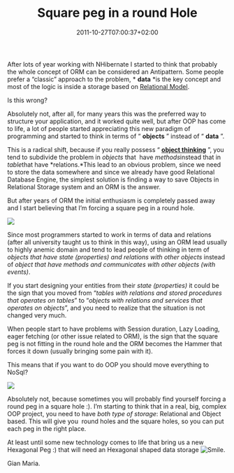 ﻿---
title: "Square peg in a round Hole"
description: ""
date: 2011-10-27T07:00:37+02:00
draft: false
tags: [Architecture,ORM]
categories: [Software Architecture]
---
After lots of year working with NHibernate I started to think that probably the whole concept of ORM can be considered an Antipattern. Some people prefer a “classic” approach to the problem, * **data** *is the key concept and most of the logic is inside a storage based on [Relational Model](http://en.wikipedia.org/wiki/Relational_model).

Is this wrong?

Absolutely not, after all, for many years this was the preferred way to structure your application, and it worked quite well, but after OOP has come to life, a lot of people started appreciating this new paradigm of programming and started to think in terms of “ **objects** ” instead of “ **data** ”.

This is a radical shift, because if you really possess “ **[object thinking](http://www.amazon.com/Object-Thinking-DV-Microsoft-Professional-David/dp/0735619654)** ”, you tend to subdivide the problem in *objects* that  have *methods*instead that in *table*that have *relations.*This lead to an obvious problem, since we need to store the data somewhere and since we already have good Relational Database Engine, the simplest solution is finding a way to save Objects in Relational Storage system and an ORM is the answer.

But after years of ORM the initial enthusiasm is completely passed away and I start believing that I’m forcing a square peg in a round hole.

![](http://internationalhr.files.wordpress.com/2011/07/square-peg-round-hole.jpg)

Since most programmers started to work in terms of data and relations (after all university taught us to think in this way), using an ORM lead usually to highly anemic domain and tend to lead people of thinking in term of *objects that have state (properties) and relations with other objects* instead of *object that have methods and communicates with other objects (with events)*.

If you start designing your entities from their *state (properties)* it could be the sign that you moved from “*tables with relations and stored procedures that operates on tables*” to “*objects with relations and services that operates on objects*”, and you need to realize that the situation is not changed very much.

When people start to have problems with Session duration, Lazy Loading, eager fetching (or other issue related to ORM), is the sign that the square peg is not fitting in the round hole and the ORM becomes the Hammer that forces it down (usually bringing some pain with it).

This means that if you want to do OOP you should move everything to NoSql?

![](http://4.bp.blogspot.com/-2ZyXXjrz7Cc/TeYFzdkAgHI/AAAAAAAAACg/DM8_jJh8yQk/s400/question-mark.jpg)

Absolutely not, because sometimes you will probably find yourself forcing a round peg in a square hole :). I’m starting to think that in a real, big, complex OOP project, you need to have *both type of storage*: Relational and Object based. This will give you  round holes and the square holes, so you can put each peg in the right place.

At least until some new technology comes to life that bring us a new Hexagonal Peg :) that will need an Hexagonal shaped data storage ![Smile](https://www.codewrecks.com/blog/wp-content/uploads/2011/10/wlEmoticon-smile.png).

Gian Maria.
